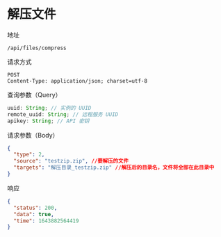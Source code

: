 # 解压文件

地址

```
/api/files/compress
```

请求方式

```
POST
Content-Type: application/json; charset=utf-8
```

查询参数（Query）

```js
uuid: String; // 实例的 UUID
remote_uuid: String; // 远程服务 UUID
apikey: String; // API 密钥
```

请求参数（Body）

```json
{
  "type": 2,
  "source": "testzip.zip", //要解压的文件
  "targets": "解压目录_testzip.zip" //解压后的目录名，文件将全部在此目录中
}
```

响应

```json
{
  "status": 200,
  "data": true,
  "time": 1643882564419
}
```
